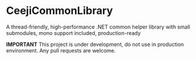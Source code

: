 # CeejiCommonLibrary

A thread-friendly, high-performance .NET common helper library with small submodules, mono support included, production-ready

**IMPORTANT** This project is under development, do not use in production environment. Any pull requests are welcome.
